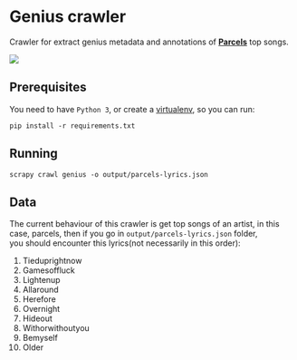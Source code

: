 # Genius crawler

Crawler for extract genius metadata and annotations of [**Parcels**](https://genius.com/artists/Parcels) top songs.

![](https://ksassets.timeincuk.net/wp/uploads/sites/55/2018/10/PARCELS_MAY2018_3_image_AntoineHenault-920x584.jpg)

## Prerequisites

You need to have `Python 3`, or create a [virtualenv](https://towardsdatascience.com/all-you-need-to-know-about-python-virtual-environments-9b4aae690f97), so you can run:

`pip install -r requirements.txt`

## Running

`scrapy crawl genius -o output/parcels-lyrics.json`

## Data

The current behaviour of this crawler is get top songs of an artist, in this case, parcels,
then if you go in `output/parcels-lyrics.json` folder,  
you should encounter this lyrics(not necessarily in this order):

1. Tieduprightnow
2. Gamesoffluck
3. Lightenup
4. Allaround
5. Herefore
6. Overnight
7. Hideout
8. Withorwithoutyou
9. Bemyself
10. Older


